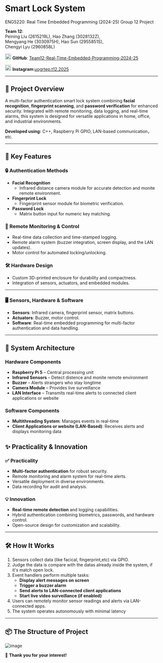 # Smart Lock System  
ENG5220: Real Time Embedded Programming (2024-25) Group 12 Project

**Team 12**:  
Peining Liu (2615219L), Hao Zhang (3028132Z),  
Mengyang He (3030975H), Hao Sun (2955851S),  
Chengyi Lyu (2960858L)  


  <img 
    src="https://github.com/user-attachments/assets/1f0445d5-08b7-437e-8585-058f80ac4d8c" 
    alt="Github" 
    width="20"
  />
**GitHub**: [Team12-Real-Time-Embedded-Programming-2024-25](https://github.com/Peink/Team12-Real-Time-Embedded-Programming-2024-25)  


  <img 
    src="https://github.com/user-attachments/assets/0add5f06-649c-413e-aa76-046fde2687fd" 
    alt="Instagram" 
    width="20"
  />
**Instagram**:[uogrtep.t12.2025](https://www.instagram.com/uogrtep.t12.2025/) 


---

## 🚀 Project Overview  
A multi-factor authentication smart lock system combining **facial recognition**, **fingerprint scanning**, and **password verification** for enhanced security. Integrated with remote monitoring, data logging, and real-time alarms, this system is designed for versatile applications in home, office, and industrial environments.  

**Developed using:** C++, Raspberry Pi GPIO, LAN-based communication，etc.

---

## 🌟 Key Features
 
### 🔒 Authentication Methods  
- **Facial Recognition**  
  - Infrared distance camera module for accurate detection and monite remote environment.  
- **Fingerprint Lock**  
  - Fingerprint sensor module for biometric verification.  
- **Password Lock**  
  - Matrix button input for numeric key matching.  

### 📡 Remote Monitoring & Control  
- Real-time data collection and time-stamped logging.  
- Remote alarm system (buzzer integration, screen display, and the LAN updates).  
- Motor control for automated locking/unlocking.  

### 🛠️ Hardware Design  
- Custom 3D-printed enclosure for durability and compactness.  
- Integration of sensors, actuators, and embedded modules.  

---

### 🖥️ Sensors, Hardware & Software  
- **Sensors**: Infrared camera, fingerprint sensor, matrix buttons.  
- **Actuators**: Buzzer, motor control.  
- **Software**: Real-time embedded programming for multi-factor authentication and data handling.  

---
## 📌 System Architecture

### **Hardware Components**
- **Raspberry Pi 5** – Central processing unit
- **Infrared Sensors** – Detect distence and monite remote environment
- **Buzzer** – Alerts strangers who stay longtime
- **Camera Module** – Provides live surveillance
- **LAN Interface** – Transmits real-time alerts to connected client applications or website

### **Software Components**
- **Multithreading System**: Manages events in real-time
- **Client Applications or website (LAN-Based)**: Receives alerts and displays monitoring data


## ✨ Practicality & Innovation  

### ✅ Practicality  
- **Multi-factor authentication** for robust security.  
- Remote monitoring and alarm system for real-time alerts.  
- Versatile deployment in diverse environments.  
- Data recording for audit and analysis.  

### 💡 Innovation  
- **Real-time remote detection** and logging capabilities.  
- Hybrid authentication combining biometrics, passwords, and hardware control.  
- Open-source design for customization and scalability.  
---
## 🛠️ How It Works
1. Sensors collect data (like facical, fingerprint,etc) via GPIO.
2. Judge the data is compare with the datas already inside the system, if it's match open lock.
3. Event handlers perform multiple tasks:
   - **Display alert messages on screen**
   - **Trigger a buzzer alarm**
   - **Send alerts to LAN-connected client applications**
   - **Start live video surveillance (if enabled)**
4. Users can remotely monitor sensor readings and alerts via LAN-connected apps.
5. The system operates autonomously with minimal latency
---
## 📦 The Structure of Project
![image](https://github.com/Peink/Team12-Real-Time-Embedded-Programming-2024-25/blob/main/Structure%20.svg)

🌟 **Thank you for your interest!**  

